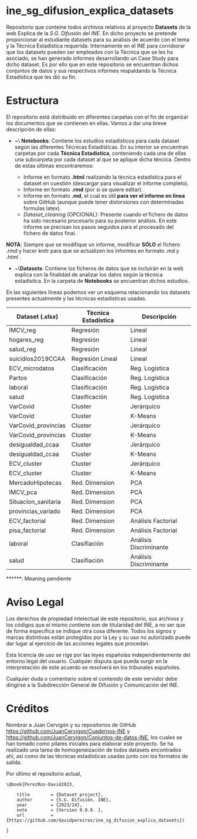 # ine_sg_difusion_explica_datasets

Repositorio que conteine todos archivos relativos al proyecto **Datasets** de la web Explica de la *S.G. Difusión del INE*. En dicho proyecto se pretende proporcionar al estudiante datasets para su análisis de acuerdo con el tema y la Técnica Estadística requerida. Internamente en el INE para corroborar que los datasets pueden ser empleados con la Técnica que se les ha asociado, se han generado informes desarrollando un Case Study para dicho dataset. Es por ello que en este repositorio se encuentran dichos conjuntos de datos y sus respectivos informes respaldando la Técnica Estadística que les dió su fin.

# Estructura

El repositorio está distribuido en diferentes carpetas con el fin de organizar los documentos que se contienen en ellas. Vamos a dar una breve descripción de ellas:

-   \~\\ **Notebooks**: Contiene los estudios estadísticos para cada dataset según las diferentes Técnicas Estadísticas. En su interior se encuentran carpetas por cada **Técnica Estadística**, conteniendo cada una de ellas una subcarpeta por cada dataset al que se aplique dicha téncica. Dentro de estas últimas encontraremos: 

    - Informe en formato **.html** realizando la técnica estadística para el dataset en cuestión (descargar para visualizar el informe completo).
    - Informe en formato **.rmd** (por si se quiere editar).
    - Informe en formato **.md**, el cual es útil **para ver el informe en línea** sobre GitHub (aunque puede tener distorsiones con determinadas formulas latex). 
    - *Dataset_cleaning* (OPCIONAL): Presente cuando el fichero de datos ha sido necesario procesarlo para su posterior análisis. En este informe se precisan los pasos seguidos para el procesado del fichero de datos final.
  
  **NOTA**: Siempre que se modifique un informe, modificar **SÓLO** el fichero *.rmd* y hacer knitr para que se actualizen los informes en formato *.md* y *.html* .
-   \~\\**Datasets**: Contiene los ficheros de datos que se incluirán en la web explica con la finalidad de analizar los datos según la técnica estadísitca. En la carpeta de **Notebooks** se encuentran dichos estudios.


En las siguientes líneas podemos ver un esquema relacionando los datasets presentes actualmente y las técnicas estadísticas usadas.




| Dataset  (*.xlsx*)  | Técnica Estadística | Descripción         |
|---------------------|---------------------|---------------------|
| IMCV_reg            | Regresión           | Lineal              |
| hogares_reg         | Regresión           | Lineal              |
| salud_reg           | Regresión           | Lineal              |
| suicidios2019CCAA   | Regresión Lineal    | Lineal              |
| ECV_microdatos      | Clasificación       | Reg. Logística      |
| Partos              | Clasificación       | Reg. Logística      |
| laboral             | Clasificación       | Reg. Logística      |
| salud               | Clasificación       | Reg. Logística      |
| VarCovid            | Cluster             | Jerárquico          |
| VarCovid            | Cluster             | K-Means             |
| VarCovid_provincias | Cluster             | Jerárquico          |
| VarCovid_provincias | Cluster             | K-Means             |
| desigualdad_ccaa    | Cluster             | Jerárquico          |
| desigualdad_ccaa    | Cluster             | K-Means             |
| ECV_cluster         | Cluster             | Jerárquico          |
| ECV_cluster         | Cluster             | K-Means             |
| MercadoHipotecas    | Red. Dimension      | PCA                 |
| IMCV_pca            | Red. Dimension      | PCA                 |
| Situacion_sanitaria | Red. Dimension      | PCA                 |
| provincias_variado  | Red. Dimension      | PCA                 |
| ECV_factorial       | Red. Dimension      | Análisis Factorial  |
| pisa_factorial      | Red. Dimension      | Análisis Factorial  |
| laboral             |Clasifiación         | Análisis Discriminante |
| salud               |Clasifiación         | Análisis Discriminante |




   ******: Meaning pendiente




# Aviso Legal

Los derechos de propiedad intelectual de este repositorio, sus archivos y los códigos que el mismo contiene son de titularidad del INE, a no ser que de forma específica se indique otra cosa diferente. Todos los signos y marcas distintivas están protegidos por la Ley y su uso no autorizado puede dar lugar al ejercicio de las acciones legales que procedan.

Esta licencia de uso se rige por las leyes españolas independientemente del entorno legal del usuario. Cualquier disputa que pueda surgir en la interpretación de este acuerdo se resolverá en los tribunales españoles.

Cualquier duda o comentario sobre el contenido de este servidor debe dirigirse a la Subdirección General de Difusión y Comunicación del INE.


# Créditos

Nombrar a Juan Cervigón y su repositorios de GitHub https://github.com/JuanCervigon/Cuadernos-INE y  https://github.com/JuanCervigon/Conjuntos-de-datos-INE, los cuales se han tomado como pilares iniciales para elaborar este proyecto. Se ha realizado una tarea de homogeneización de todos datasets encontrados ahí, así como de las técnicas estadísticas usadas junto con los formatos de salida. 

Por último el repositorio actual,

```
\@book{PerezRos-David2023,

    title        = {Dataset project},
    author       = {S.G. Difusión. INE},
    year         = {2023/24},
    note         = {Version 0.0.9. },
    url          = {https://github.com/davidperezros/ine_sg_difusion_explica_datasets})

}
```
